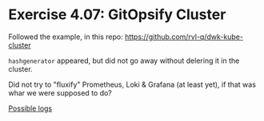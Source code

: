 # Exercise 4.07: GitOpsify Cluster

Followed the example, in this repo: https://github.com/rvl-q/dwk-kube-cluster

`hashgenerator` appeared, but did not go away without delering it in the cluster.

Did not try to "fluxify" Prometheus, Loki & Grafana (at least yet), if that was whar we were supposed to do?

[Possible logs](e407.txt)
